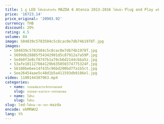 ```yaml
---
title: 1 คู่ LED ไฟหน้าสําหรับ MAZDA 6 Atenza 2013-2016 ไฟหน้า Plug and Play พร้อม LED DRL หมุนด้านหน้าโคมไฟ
price: '16723.14'
price_original: '20903.92'
currency: THB
discount: 20%
rating: 4.5
volume: 84
image: S04839c5783504c5c8cac0e7db74b1978T.jpg
images:
  - S04839c5783504c5c8cac0e7db74b1978T.jpg
  - S699db28885f54342901d5c87912a7a59P.jpg
  - Se4b0f3e8cf8747b1a70cb6d2144cbba5z.jpg
  - S3afe101127664129b635850374775324F.jpg
  - S6180be6ee14f435c96bd200bd7fa1b5ct.jpg
  - See26454aae5c48d1b5a411593db9186el.jpg
video: 1100144307963.mp4
categories:
  - name: รถยนต์และรถจักรยานยนต์
    slug: รถยนต-และรถจ-กรยานยนต
  - name: ไฟรถ
    slug: ไฟรถ
slug: led-ไฟหน-าส-าหร-mazda
encode: okMRWU2
lang: th
---
```

  